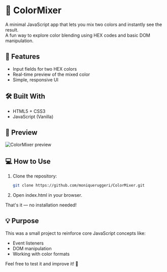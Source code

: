 # 🎨 ColorMixer

A minimal JavaScript app that lets you mix two colors and instantly see the result.  
A fun way to explore color blending using HEX codes and basic DOM manipulation.

## 🚀 Features

- Input fields for two HEX colors
- Real-time preview of the mixed color
- Simple, responsive UI

## 🛠️ Built With

- HTML5 + CSS3
- JavaScript (Vanilla)

## 📸 Preview

![ColorMixer preview](link-to-screenshot-or-GIF-if-available)

## 💻 How to Use

1. Clone the repository:
   ```bash
   git clone https://github.com/moniqueruggeri/ColorMixer.git

2. Open index.html in your browser.

That's it — no installation needed!

## 💡 Purpose
This was a small project to reinforce core JavaScript concepts like:

- Event listeners
- DOM manipulation
- Working with color formats

Feel free to test it and improve it! 🌈
